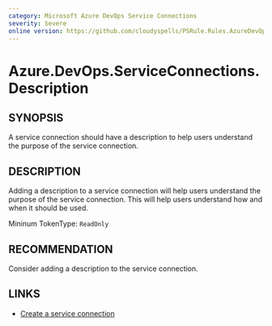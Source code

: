 ```yaml
---
category: Microsoft Azure DevOps Service Connections
severity: Severe
online version: https://github.com/cloudyspells/PSRule.Rules.AzureDevOps/blob/main/src/PSRule.Rules.AzureDevOps/en/Azure.DevOps.ServiceConnections.Description.md
---
```


# Azure.DevOps.ServiceConnections.Description

## SYNOPSIS

A service connection should have a description to help users understand the
purpose of the service connection.

## DESCRIPTION

Adding a description to a service connection will help users understand the
purpose of the service connection. This will help users understand how and when
it should be used.

Mininum TokenType: `ReadOnly`

## RECOMMENDATION

Consider adding a description to the service connection.

## LINKS

- [Create a service connection](https://docs.microsoft.com/en-us/azure/devops/pipelines/library/connect-to-azure?view=azure-devops&tabs=yaml)
